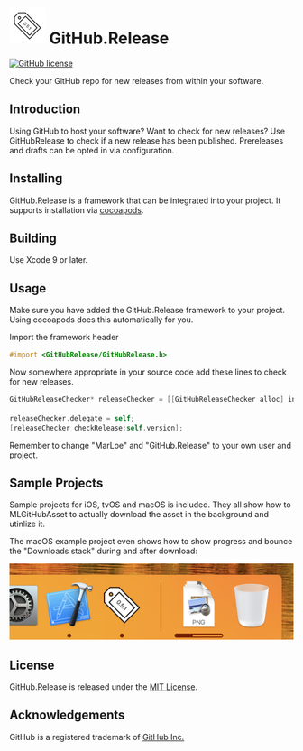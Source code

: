 # ![AppIcon](Examples/macOS/Assets.xcassets/AppIcon.appiconset/icon64.png) GitHub.Release

[![GitHub license](https://img.shields.io/badge/license-MIT-blue.svg)](https://github.com/MarLoe/GitHub.Release/blob/master/LICENSE)

Check your GitHub repo for new releases from within your software.

## Introduction

Using GitHub to host your software?
Want to check for new releases?
Use GitHubRelease to check if a new release has been published.
Prereleases and drafts can be opted in via configuration.

## Installing

GitHub.Release is a framework that can be integrated into your project.
It supports installation via [cocoapods](https://cocoapods.org/).

## Building

Use Xcode 9 or later.

## Usage

Make sure you have added the GitHub.Release framework to your project. Using cocoapods does this automatically for you.

Import the framework header

```Objective-C
#import <GitHubRelease/GitHubRelease.h>
```

Now somewhere appropriate in your source code add these lines to check for new releases.

```Objective-C
GitHubReleaseChecker* releaseChecker = [[GitHubReleaseChecker alloc] initWithUser:@"MarLoe"
                                                                       andProject:@"GitHub.Release"];
releaseChecker.delegate = self;
[releaseChecker checkRelease:self.version];
```

Remember to change "MarLoe" and "GitHub.Release" to your own user and project.

## Sample Projects

Sample projects for iOS, tvOS and macOS is included. They all show how to MLGitHubAsset to actually download the asset in the background and utinlize it.

The macOS example project even shows how to show progress and bounce the "Downloads stack" during and after download:

![Dock](Images/Dock.png)

## License

GitHub.Release is released under the [MIT License](https://github.com/MarLoe/GitHub.Release/blob/master/LICENSE).


## Acknowledgements

GitHub is a registered trademark of [GitHub Inc.](https://github.com)
